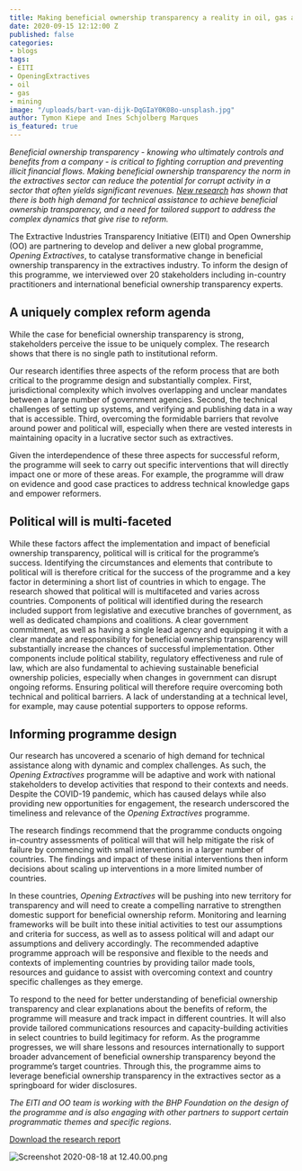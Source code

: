 ```yaml
---
title: Making beneficial ownership transparency a reality in oil, gas and mining
date: 2020-09-15 12:12:00 Z
published: false
categories:
- blogs
tags:
- EITI
- OpeningExtractives
- oil
- gas
- mining
image: "/uploads/bart-van-dijk-DqGIaY0K08o-unsplash.jpg"
author: Tymon Kiepe and Ines Schjolberg Marques
is_featured: true
---
```


*Beneficial ownership transparency - knowing who ultimately controls and benefits from a company - is critical to fighting corruption and preventing illicit financial flows. Making beneficial ownership transparency the norm in the extractives sector can reduce the potential for corrupt activity in a sector that often yields significant revenues. [New research](https://www.openownership.org/uploads/Opening%20Extractives%20Research%20Report.pdf) has shown that there is both high demand for technical assistance to achieve beneficial ownership transparency, and a need for tailored support to address the complex dynamics that give rise to reform.*

The Extractive Industries Transparency Initiative (EITI) and Open Ownership (OO) are partnering to develop and deliver a new global programme, _Opening Extractives_, to catalyse transformative change in beneficial ownership transparency in the extractives industry. To inform the design of this programme, we interviewed over 20 stakeholders including in-country practitioners and international beneficial ownership transparency experts. 

## A uniquely complex reform agenda

While the case for beneficial ownership transparency is strong, stakeholders perceive the issue to be uniquely complex. The research shows that there is no single path to institutional reform.  

Our research identifies three aspects of the reform process that are both critical to the programme design and substantially complex. First, jurisdictional complexity which involves overlapping and unclear mandates between a large number of government agencies. Second, the technical challenges of setting up systems, and verifying and publishing data in a way that is accessible. Third, overcoming the formidable barriers that revolve around power and political will, especially when there are vested interests in maintaining opacity in a lucrative sector such as extractives. 

Given the interdependence of these three aspects for successful reform, the programme will seek to carry out specific interventions that will directly impact one or more of these areas. For example, the programme will draw on evidence and good case practices to address technical knowledge gaps and empower reformers. 

## Political will is multi-faceted  

While these factors affect the implementation and impact of beneficial ownership transparency, political will is critical for the programme’s success. Identifying the circumstances and  elements that contribute to political will is therefore critical for the success of the programme and a key factor in determining a short list of countries in which to engage. The research showed that political will is multifaceted and varies across countries. Components of political will identified during the research included support from legislative and executive branches of government, as well as dedicated champions and coalitions. A clear government commitment, as well as having a single lead agency and equipping it with a clear mandate and responsibility for beneficial ownership transparency will substantially increase the chances of successful implementation. Other components include political stability, regulatory effectiveness and rule of law, which are also fundamental to achieving sustainable beneficial ownership policies,  especially when changes in government can disrupt ongoing reforms. Ensuring political will therefore require overcoming both technical and political barriers. A lack of understanding at a technical level, for example, may cause potential supporters to oppose reforms. 


## Informing programme design 

Our research has uncovered a scenario of high demand for technical assistance along with dynamic and complex challenges. As such, the _Opening Extractives_ programme will be adaptive and work with national stakeholders to develop activities that respond to their contexts and needs. Despite the COVID-19 pandemic, which has caused delays while also providing new opportunities for engagement, the research underscored the timeliness and relevance of the _Opening Extractives_ programme. 

The research findings recommend that the programme conducts ongoing in-country assessments of political will that will help mitigate the risk of failure by commencing with small interventions in a larger number of countries. The findings and impact of these initial interventions then inform decisions about scaling up interventions in a more limited number of countries.

In these countries, _Opening Extractives_ will be pushing into new territory for transparency and will need to create a compelling narrative to strengthen domestic support for beneficial ownership reform. Monitoring and learning frameworks will be built into these initial activities to test our assumptions and criteria for success, as well as to assess political will and adapt our assumptions and delivery accordingly. The recommended adaptive programme approach will be responsive and flexible to the needs and contexts of implementing countries by providing tailor made tools, resources and guidance to assist with overcoming context and country specific challenges as they emerge.    

To respond to the need for better understanding of beneficial ownership transparency and clear explanations about the benefits of reform, the programme will measure and track impact in different countries. It will also provide tailored communications resources and capacity-building activities in select countries to build legitimacy for reform. As the programme progresses, we will share lessons and resources internationally to support broader advancement of beneficial ownership transparency beyond the programme’s  target countries. Through this, the programme aims to leverage beneficial ownership transparency in the extractives sector as a springboard for wider disclosures.

*The EITI and OO team is working with the BHP Foundation on the design of the programme and is also engaging with other partners to support certain programmatic themes and specific regions.*

[Download the research report
](https://www.openownership.org/uploads/Opening%20Extractives%20Research%20Report.pdf)

![Screenshot 2020-08-18 at 12.40.00.png](/uploads/Screenshot%202020-08-18%20at%2012.40.00.png)